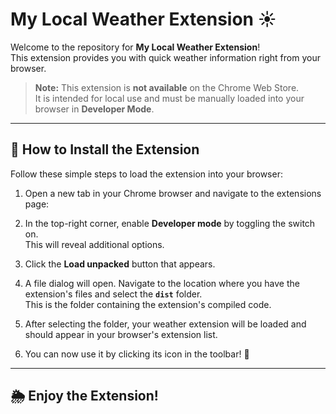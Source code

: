 # My Local Weather Extension ☀️

Welcome to the repository for **My Local Weather Extension**!  
This extension provides you with quick weather information right from your browser.

> **Note:** This extension is **not available** on the Chrome Web Store.  
> It is intended for local use and must be manually loaded into your browser in **Developer Mode**.

---

## 🚀 How to Install the Extension

Follow these simple steps to load the extension into your browser:

1. Open a new tab in your Chrome browser and navigate to the extensions page:

2. In the top-right corner, enable **Developer mode** by toggling the switch on.  
This will reveal additional options.

3. Click the **Load unpacked** button that appears.

4. A file dialog will open. Navigate to the location where you have the extension's files and select the **`dist`** folder.  
This is the folder containing the extension's compiled code.

5. After selecting the folder, your weather extension will be loaded and should appear in your browser's extension list.

6. You can now use it by clicking its icon in the toolbar! 🎉

---

## 🌦 Enjoy the Extension!


